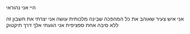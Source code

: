 
<!---
nehoger/nehoger is a ✨ special ✨ repository because its `README.md` (this file) appears on your GitHub profile.
You can click the Preview link to take a look at your changes.
--->היי אני נהוראי 
אני איש צעיר שאוהב את כל המהפכה שבינה מלכותית עושה 
אני יצרתי את חשבון זה ללא סיבה אחת ספציפית 
אני הגעתי אלך דרך תיקטוק 
